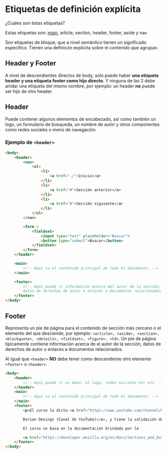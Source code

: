 # Etiquetas de definición explícita

¿Cuáles son éstas etiquetas?

Estas etiquetas son: [main](g_etiqueta-main.md), article, section, header, footer, aside y nav

Son etiquetas de bloque, que a nivel semántico tienen un significado específico. Tienen una definicón explícita sobre el contenido que agrupan.

## Header y Footer

A nivel de descendientes directos de body, solo puede haber **una etiqueta header y una etiqueta footer como hijo directo**. Y ninguna de las 2 debe anidar una etiqueta del mismo nombre, por ejemplo: un header **no** puede ser hijo de otro header.

## Header

Puede contener algunos elementos de encabezado, así como también un logo, un formulario de búsqueda, un nombre de autor y otros componentes como redes sociales o menú de navegación.

### Ejemplo de `<header>`

```html
<body>
    <header>
        <nav>
            <ul>
                <li>
                    <a href="./">Inicio</a>
                </li>
                <li>
                    <a href="#">Sección anterior</a>
                </li>
                <li>
                    <a href="#">Sección siguiente</a>
                </li>
            </ul>
        </nav>

        <form >
            <fieldset>
                <input type="text" placeholder="Buscar">
                <button type="submit">Buscar</button>
            </fieldset>
        </form>
    </header>

    <main>
        <!-- Aquí va el contenido principal de todo el documento. -->
    </main>

    <footer>
        <!-- Aquí puede ir información acerca del autor de la sección, 
        datos de derechos de autor o enlaces a documentos relacionados. -->
    </footer>
</body>
```

## Footer

Representa un pie de página para el contenido de sección más cercano o el elemento del que desciende, por ejemplo: `<article>, <aside>, <section>, <blockquote>, <details>, <fieldset>, <figure>, <td>`. Un pie de página típicamente contiene información acerca de el autor de la sección, datos de derechos de autor o enlaces a documentos relacionados.</p>
Al igual que `<header>` **NO** debe tener como descendiente otro elemento `<footer>` o `<header>`.

```html
<body>
    <header>
        <!-- Aquí puede ir un menú, el logo, redes sociales etc etc. -->
    </header>
    <main>
        <!-- Aquí va el contenido principal de todo el documento. -->
    </main>
    <footer>
        <p>El curso lo dicta <a href="https://www.youtube.com/channel/UCzuwt7Pi_VB8cP5q5UE4u-A">

        Dorian Desings (Canal de YouTube)</a>, y tiene la validación de la <a href="https://validator.w3.org">W3C</a>.

        El curso se basa en la documentación brindada por la

        <a href="https://developer.mozilla.org/es/docs/Sections_and_Outlines_of_an_HTML5_document">MDN</a>.</p>
    </footer>
</body>
```
